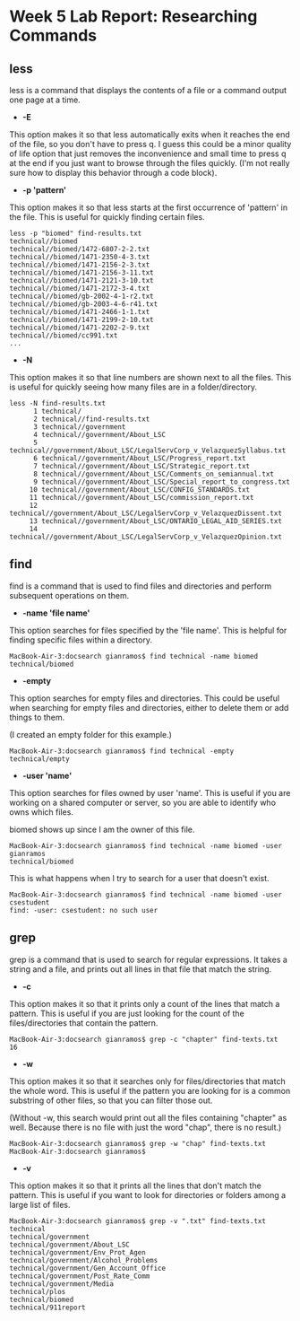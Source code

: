 # Week 5 Lab Report: Researching Commands

## less

less is a command that displays the contents of a file or a command output one page at a time.

* **-E**
  
This option makes it so that less automatically exits when it reaches the end of the file, so you don't have to press q. I guess this could be a minor quality of life option that just removes the inconvenience and small time to press q at the end if you just want to browse through the files quickly. (I'm not really sure how to display this behavior through a code block).

* **-p 'pattern'**

This option makes it so that less starts at the first occurrence of 'pattern' in the file. This is useful for quickly finding certain files.

```
less -p "biomed" find-results.txt
technical//biomed
technical//biomed/1472-6807-2-2.txt
technical//biomed/1471-2350-4-3.txt
technical//biomed/1471-2156-2-3.txt
technical//biomed/1471-2156-3-11.txt
technical//biomed/1471-2121-3-10.txt
technical//biomed/1471-2172-3-4.txt
technical//biomed/gb-2002-4-1-r2.txt
technical//biomed/gb-2003-4-6-r41.txt
technical//biomed/1471-2466-1-1.txt
technical//biomed/1471-2199-2-10.txt
technical//biomed/1471-2202-2-9.txt
technical//biomed/cc991.txt
...
```

* **-N** 
  
This option makes it so that line numbers are shown next to all the files. This is useful for quickly seeing how many files are in a folder/directory.

```
less -N find-results.txt
      1 technical/
      2 technical//find-results.txt
      3 technical//government
      4 technical//government/About_LSC
      5 technical//government/About_LSC/LegalServCorp_v_VelazquezSyllabus.txt
      6 technical//government/About_LSC/Progress_report.txt
      7 technical//government/About_LSC/Strategic_report.txt
      8 technical//government/About_LSC/Comments_on_semiannual.txt
      9 technical//government/About_LSC/Special_report_to_congress.txt
     10 technical//government/About_LSC/CONFIG_STANDARDS.txt
     11 technical//government/About_LSC/commission_report.txt
     12 technical//government/About_LSC/LegalServCorp_v_VelazquezDissent.txt
     13 technical//government/About_LSC/ONTARIO_LEGAL_AID_SERIES.txt
     14 technical//government/About_LSC/LegalServCorp_v_VelazquezOpinion.txt
```

## find

find is a command that is used to find files and directories and perform subsequent operations on them. 

*  **-name 'file name'**
  
This option searches for files specified by the 'file name'. This is helpful for finding specific files within a directory.

```
MacBook-Air-3:docsearch gianramos$ find technical -name biomed
technical/biomed
```

*  **-empty**
  
This option searches for empty files and directories. This could be useful when searching for empty files and directories, either to delete them or add things to them.

(I created an empty folder for this example.)
```
MacBook-Air-3:docsearch gianramos$ find technical -empty
technical/empty
```

* **-user 'name'**

This option searches for files owned by user 'name'. This is useful if you are working on a shared computer or server, so you are able to identify who owns which files.

biomed shows up since I am the owner of this file.
```
MacBook-Air-3:docsearch gianramos$ find technical -name biomed -user gianramos
technical/biomed
```

This is what happens when I try to search for a user that doesn't exist.
```
MacBook-Air-3:docsearch gianramos$ find technical -name biomed -user csestudent
find: -user: csestudent: no such user
```

## grep

grep is a command that is used to search for regular expressions. It takes a string and a file, and prints out all lines in that file that match the string. 

* **-c**

This option makes it so that it prints only a count of the lines that match a pattern. This is useful if you are just looking for the count of the files/directories that contain the pattern.

```
MacBook-Air-3:docsearch gianramos$ grep -c "chapter" find-texts.txt
16
```

* **-w** 

This option makes it so that it searches only for files/directories that match the whole word. This is useful if the pattern you are looking for is a common substring of other files, so that you can filter those out. 

(Without -w, this search would print out all the files containing "chapter" as well. Because there is no file with just the word "chap", there is no result.)
```
MacBook-Air-3:docsearch gianramos$ grep -w "chap" find-texts.txt
MacBook-Air-3:docsearch gianramos$
```

* **-v**

This option makes it so that it prints all the lines that don't match the pattern. This is useful if you want to look for directories or folders among a large list of files.

```
MacBook-Air-3:docsearch gianramos$ grep -v ".txt" find-texts.txt
technical
technical/government
technical/government/About_LSC
technical/government/Env_Prot_Agen
technical/government/Alcohol_Problems
technical/government/Gen_Account_Office
technical/government/Post_Rate_Comm
technical/government/Media
technical/plos
technical/biomed
technical/911report
```


